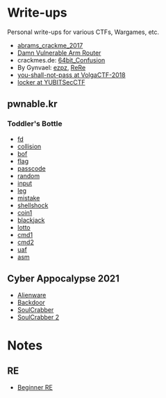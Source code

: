 # Write-ups

Personal write-ups for various CTFs, Wargames, etc.

* [abrams_crackme_2017](challenges/abrams_crackme_2017/)
* [Damn Vulnerable Arm Router](challenges/blog.exploitlab.net%40dvar)
* crackmes.de: [64bit_Confusion](challenges/crackmes.de%4064bit_Confusion)
* By Gynvael: [ezpz](challenges/Gynvael%40ezpz), [ReRe](challenges/Gynvael%40ReRe)
* [you-shall-not-pass at VolgaCTF-2018](challenges/volgactf-2018%40you-shall-not-pass)
* [locker at YUBITSecCTF](challenges/YUBITSecCTF%40locker)

## pwnable.kr

### Toddler's Bottle

* [fd](challenges/pwnable.kr/fd)
* [collision](challenges/pwnable.kr/collision)
* [bof](challenges/pwnable.kr/bof)
* [flag](challenges/pwnable.kr/flag)
* [passcode](challenges/pwnable.kr/passcode)
* [random](challenges/pwnable.kr/random)
* [input](challenges/pwnable.kr/input)
* [leg](challenges/pwnable.kr/leg)
* [mistake](challenges/pwnable.kr/mistake)
* [shellshock](challenges/pwnable.kr/shellshock)
* [coin1](challenges/pwnable.kr/coin1)
* [blackjack](challenges/pwnable.kr/blackjack)
* [lotto](challenges/pwnable.kr/lotto)
* [cmd1](challenges/pwnable.kr/cmd1)
* [cmd2](challenges/pwnable.kr/cmd2)
* [uaf](challenges/pwnable.kr/uaf)
* [asm](challenges/pwnable.kr/asm)

## Cyber Appocalypse 2021

* [Alienware](challenges/cyber-appocalypse-2021/alienware)
* [Backdoor](challenges/cyber-appocalypse-2021/backdoor)
* [SoulCrabber](challenges/cyber-appocalypse-2021/sour-crabber)
* [SoulCrabber 2](challenges/cyber-appocalypse-2021/sour-crabber-2)

# Notes

## RE

* [Beginner RE](notes/re/beginner-re.md)